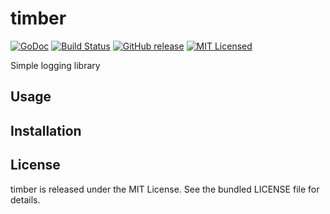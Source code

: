 timber
=========

[![GoDoc](https://img.shields.io/badge/godoc-reference-blue.svg)](https://godoc.org/github.com/akerl/timber/log)
[![Build Status](https://img.shields.io/travis/com/akerl/timber.svg)](https://travis-ci.com/akerl/timber)
[![GitHub release](https://img.shields.io/github/release/akerl/timber.svg)](https://github.com/akerl/timber/releases)
[![MIT Licensed](https://img.shields.io/badge/license-MIT-green.svg)](https://tldrlegal.com/license/mit-license)

Simple logging library

## Usage

## Installation

## License

timber is released under the MIT License. See the bundled LICENSE file for details.
